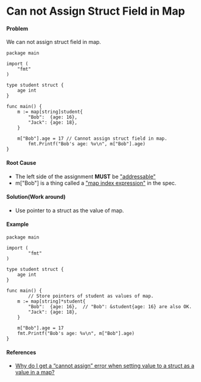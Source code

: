 # Can not Assign Struct Field in Map

#### Problem
We can not assign struct field in map.

    package main

    import (
	    "fmt"
    )

    type student struct {
	    age int
    }

    func main() {
	    m := map[string]student{
		    "Bob":  {age: 16},
		    "Jack": {age: 18},
	    }

	    m["Bob"].age = 17 // Cannot assign struct field in map.
            fmt.Printf("Bob's age: %v\n", m["Bob"].age)
    }

#### Root Cause
* The left side of the assignment **MUST** be ["addressable"](https://golang.org/ref/spec#Address_operators)
* m["Bob"] is a thing called a ["map index expression"](https://golang.org/ref/spec#Index_expressions) in the spec.

#### Solution(Work around)
* Use pointer to a struct as the value of map.

#### Example

    package main

    import (
        	"fmt"
    )

    type student struct {
    	age int
    }

    func main() {
            // Store pointers of student as values of map.
	    m := map[string]*student{
		    "Bob":  {age: 16},  // "Bob": &student{age: 16} are also OK.
		    "Jack": {age: 18},
	    }

	    m["Bob"].age = 17
	    fmt.Printf("Bob's age: %v\n", m["Bob"].age)
    }

#### References
* [Why do I get a “cannot assign” error when setting value to a struct as a value in a map?](http://stackoverflow.com/questions/32751537/why-do-i-get-a-cannot-assign-error-when-setting-value-to-a-struct-as-a-value-i)
